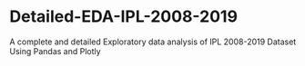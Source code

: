 # Detailed-EDA-IPL-2008-2019
A complete and detailed Exploratory data analysis of IPL 2008-2019 Dataset Using Pandas and Plotly
